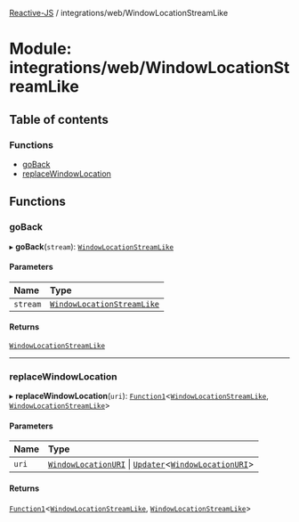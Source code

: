[Reactive-JS](../README.md) / integrations/web/WindowLocationStreamLike

# Module: integrations/web/WindowLocationStreamLike

## Table of contents

### Functions

- [goBack](integrations_web_WindowLocationStreamLike.md#goback)
- [replaceWindowLocation](integrations_web_WindowLocationStreamLike.md#replacewindowlocation)

## Functions

### goBack

▸ **goBack**(`stream`): [`WindowLocationStreamLike`](../interfaces/integrations_web.WindowLocationStreamLike.md)

#### Parameters

| Name | Type |
| :------ | :------ |
| `stream` | [`WindowLocationStreamLike`](../interfaces/integrations_web.WindowLocationStreamLike.md) |

#### Returns

[`WindowLocationStreamLike`](../interfaces/integrations_web.WindowLocationStreamLike.md)

___

### replaceWindowLocation

▸ **replaceWindowLocation**(`uri`): [`Function1`](functions.md#function1)<[`WindowLocationStreamLike`](../interfaces/integrations_web.WindowLocationStreamLike.md), [`WindowLocationStreamLike`](../interfaces/integrations_web.WindowLocationStreamLike.md)\>

#### Parameters

| Name | Type |
| :------ | :------ |
| `uri` | [`WindowLocationURI`](integrations_web.md#windowlocationuri) \| [`Updater`](functions.md#updater)<[`WindowLocationURI`](integrations_web.md#windowlocationuri)\> |

#### Returns

[`Function1`](functions.md#function1)<[`WindowLocationStreamLike`](../interfaces/integrations_web.WindowLocationStreamLike.md), [`WindowLocationStreamLike`](../interfaces/integrations_web.WindowLocationStreamLike.md)\>
